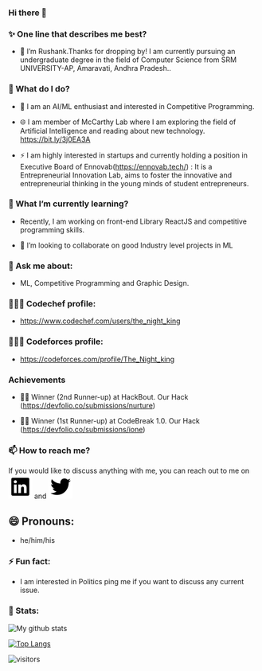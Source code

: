### Hi there 👋



<!--
**rushu570/rushu570** is a ✨ _special_ ✨ repository because its `README.md` (this file) appears on your GitHub profile.

-->

### :sparkles: One line that describes me best?


- 🔭 I’m Rushank.Thanks for dropping by! I am currently pursuing an undergraduate degree in the field of Computer Science from SRM UNIVERSITY-AP, Amaravati, Andhra Pradesh..



### 🤔 What do I do? 


   - 🤟 I am an AI/ML enthusiast and interested in Competitive Programming.
   

  - 🌐 I am member of McCarthy Lab where I am exploring the field of Artificial Intelligence and reading about new technology. https://bit.ly/3j0EA3A
  
 
 - ⚡ I am highly interested in startups and currently holding a position in Executive Board of Ennovab(https://ennovab.tech/)  : It is a Entrepreneurial Innovation Lab, aims      to foster the innovative and entrepreneurial thinking in the young minds of student entrepreneurs.
 
 

### 🌱 What I’m currently learning?


 - Recently, I am working on front-end Library ReactJS and competitive programming skills.
 

- 👯 I’m looking to collaborate on good Industry level projects in ML


### 💬 Ask me about:

- ML, Competitive Programming and Graphic Design.



### 👨🏻‍💻 Codechef profile: 

- https://www.codechef.com/users/the_night_king


### 👨🏻‍💻 Codeforces profile:

- https://codeforces.com/profile/The_Night_king


### Achievements

- 🏅🏅 Winner (2nd Runner-up) at HackBout. Our Hack (https://devfolio.co/submissions/nurture)

- 🏅🏅 Winner (1st Runner-up) at CodeBreak 1.0. Our Hack (https://devfolio.co/submissions/ione)



### 📫 How to reach me?
If you would like to discuss anything with me, you can reach out to me on [<img src="https://raw.githubusercontent.com/rushu570/rushu570/master/readme/linkedin-box-fill.svg" >](https://www.linkedin.com/in/rushank-jain/)  and  [<img src="https://raw.githubusercontent.com/rushu570/rushu570/master/readme/twitter-fill.svg" >](https://twitter.com/rushu570) 


## 😄 Pronouns: 

- he/him/his

### ⚡ Fun fact: 

- I am interested in Politics ping me if you want to discuss any current issue.


### 📶 Stats:

![My github stats](https://github-readme-stats.vercel.app/api?username=rushu570&show_icons=true&theme=radical&count_private=true)



[![Top Langs](https://github-readme-stats.vercel.app/api/top-langs/?username=rushu570&theme=dracula&layout=compact)](https://github.com/anuraghazra/github-readme-stats)




![visitors](https://profile-counter.glitch.me/rushu570/count.svg)

 
